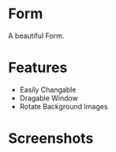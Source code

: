 # Form
A beautiful Form. 
# Features
- Easily Changable
- Dragable Window
- Rotate Background Images
# Screenshots
